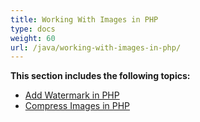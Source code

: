 ```yaml
---
title: Working With Images in PHP
type: docs
weight: 60
url: /java/working-with-images-in-php/
---
```


**This section includes the following topics:**

- [Add Watermark in PHP](https://docs.aspose.com/words/java/add-watermark-in-php/)
- [Compress Images in PHP](https://docs.aspose.com/words/java/compress-images-in-php/)
